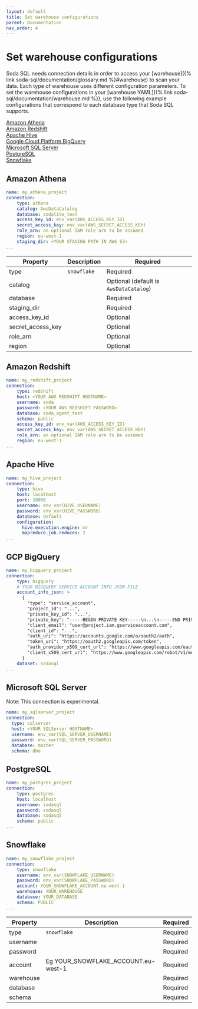 ```yaml
---
layout: default
title: Set warehouse configurations
parent: Documentation
nav_order: 4
---
```


# Set warehouse configurations

Soda SQL needs connection details in order to access your [warehouse]({% link soda-sql/documentation/glossary.md %}#warehouse) to scan your data. Each type of warehouse uses different configuration parameters. To set the warehouse configurations in your [warehouse YAML]({% link soda-sql/documentation/warehouse.md %}), use the following example configurations that correspond to each database type that Soda SQL supports.

[Amazon Athena](#amazon-athena) <br />
[Amazon Redshift](#amazon-redshift) <br />
[Apache Hive](#apache-hive) <br />
[Google Cloud Platform BigQuery](#gcp-bigquery) <br />
[Microsoft SQL Server](#microsoft-sql-server) <br />
[PostgreSQL](#postgresql) <br />
[Snowflake](#snowflake) <br />


## Amazon Athena

```yaml
name: my_athena_project
connection:
    type: athena
    catalog: AwsDataCatalog
    database: sodalite_test
    access_key_id: env_var(AWS_ACCESS_KEY_ID)
    secret_access_key: env_var(AWS_SECRET_ACCESS_KEY)
    role_arn: an optional IAM role arn to be assumed
    region: eu-west-1
    staging_dir: <YOUR STAGING PATH IN AWS S3>
...
```

| Property | Description | Required |
| -------- | ----------- | -------- |
| type | `snowflake` | Required |
| catalog | | Optional (default is `AwsDataCatalog`) |
| database | | Required |
| staging_dir | | Required |
| access_key_id | | Optional |
| secret_access_key | | Optional |
| role_arn | | Optional |
| region | | Optional |


## Amazon Redshift

```yaml
name: my_redshift_project
connection:
    type: redshift
    host: <YOUR AWS REDSHIFT HOSTNAME>
    username: soda
    password: <YOUR AWS REDSHIFT PASSWORD>
    database: soda_agent_test
    schema: public
    access_key_id: env_var(AWS_ACCESS_KEY_ID)
    secret_access_key: env_var(AWS_SECRET_ACCESS_KEY)
    role_arn: an optional IAM role arn to be assumed
    region: eu-west-1
...
```

## Apache Hive

```yaml
name: my_hive_project
connection:
    type: hive
    host: localhost
    port: 10000
    username: env_var(HIVE_USERNAME)
    password: env_var(HIVE_PASSWORD)
    database: default
    configuration:
      hive.execution.engine: mr
      mapreduce.job.reduces: 2
...
```

## GCP BigQuery

```yaml
name: my_bigquery_project
connection:
    type: bigquery
    # YOUR BIGQUERY SERVICE ACCOUNT INFO JSON FILE
    account_info_json: >
      {
        "type": "service_account",
        "project_id": "...",
        "private_key_id": "...",
        "private_key": "-----BEGIN PRIVATE KEY-----\n...\n-----END PRIVATE KEY-----\n",
        "client_email": "user@project.iam.gserviceaccount.com",
        "client_id": "...",
        "auth_uri": "https://accounts.google.com/o/oauth2/auth",
        "token_uri": "https://oauth2.googleapis.com/token",
        "auth_provider_x509_cert_url": "https://www.googleapis.com/oauth2/v1/certs",
        "client_x509_cert_url": "https://www.googleapis.com/robot/v1/metadata/..."
      }
    dataset: sodasql
...
```

## Microsoft SQL Server

Note: This connection is experimental.

```yaml
name: my_sqlserver_project
connection:
  type: sqlserver
  host: <YOUR SQLServer HOSTNAME>
  username: env_var(SQL_SERVER_USERNAME)
  password: env_var(SQL_SERVER_PASSWORD)
  database: master
  schema: dbo
```

## PostgreSQL

```yaml
name: my_postgres_project
connection:
    type: postgres
    host: localhost
    username: sodasql
    password: sodasql
    database: sodasql
    schema: public
...
```

## Snowflake

```yaml
name: my_snowflake_project
connection:
    type: snowflake
    username: env_var(SNOWFLAKE_USERNAME)
    password: env_var(SNOWFLAKE_PASSWORD)
    account: YOUR_SNOWFLAKE_ACCOUNT.eu-west-1
    warehouse: YOUR_WAREHOUSE
    database: YOUR_DATABASE
    schema: PUBLIC
...
```

| Property | Description | Required |
| -------- | ----------- | -------- |
| type | `snowflake` | Required |
| username |  | Required |
| password |  | Required |
| account | Eg YOUR_SNOWFLAKE_ACCOUNT.eu-west-1 | Required |
| warehouse |  | Required |
| database |  | Required |
| schema |  | Required |